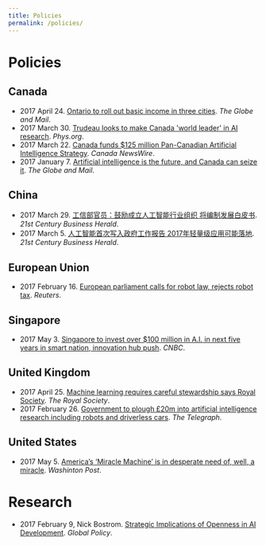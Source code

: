 ```yaml
---
title: Policies
permalink: /policies/
---
```

# Policies

## Canada

* 2017 April 24. [Ontario to roll out basic income in three cities](http://www.theglobeandmail.com/news/national/what-is-basic-income-and-who-qualifies/article34795127/). *The Globe and Mail*.
* 2017 March 30. [Trudeau looks to make Canada 'world leader' in AI research](https://phys.org/news/2017-03-trudeau-canada-world-leader-ai.html). *Phys.org*.
* 2017 March 22. [Canada funds $125 million Pan-Canadian Artificial Intelligence Strategy](http://www.newswire.ca/news-releases/canada-funds-125-million-pan-canadian-artificial-intelligence-strategy-616876434.html). *Canada NewsWire*.
* 2017 January 7. [Artificial intelligence is the future, and Canada can seize it](http://www.theglobeandmail.com/report-on-business/rob-commentary/artificial-intelligence-is-the-future-and-canada-must-seize-it/article33532668/). *The Globe and Mail*.

## China

* 2017 March 29. [工信部官员：鼓励成立人工智能行业组织 将编制发展白皮书](http://m.21jingji.com/article/20170329/herald/6e752f0dd952d7a53492d36cb27551ff.html). *21st Century Business Herald*.
* 2017 March 5. [人工智能首次写入政府工作报告 2017年轻量级应用可能落地](http://m.21jingji.com/article/20170305/herald/496c009a2771888d3f957d9387560b03.html). *21st Century Business Herald*.

## European Union

* 2017 February 16. [European parliament calls for robot law, rejects robot tax](http://www.reuters.com/article/us-europe-robots-lawmaking-idUSKBN15V2KM). *Reuters*.

## Singapore

* 2017 May 3. [Singapore to invest over $100 million in A.I. in next five years in smart nation, innovation hub push](http://www.cnbc.com/2017/05/03/singapores-national-research-foundation-to-invest-150-million-dollars-in-ai.html). *CNBC*.

## United Kingdom
* 2017 April 25. [Machine learning requires careful stewardship says Royal Society](https://royalsociety.org/news/2017/04/machine-learning-requires-careful-stewardship-says-royal-society/). *The Royal Society*.
* 2017 February 26. [Government to plough £20m into artificial intelligence research including robots and driverless cars](http://www.telegraph.co.uk/news/2017/02/26/government-plough-20m-artificial-intelligence-research-including/). *The Telegraph*.

## United States
* 2017 May 5. [America’s ‘Miracle Machine’ is in desperate need of, well, a miracle](https://www.washingtonpost.com/opinions/americas-miracle-machine-is-in-desperate-need-of-well-a-miracle/2017/05/05/daafbe6a-30e7-11e7-9534-00e4656c22aa_story.html). *Washinton Post*.
# Research

* 2017 February 9, Nick Bostrom. [Strategic Implications of Openness in AI Development](http://onlinelibrary.wiley.com/doi/10.1111/1758-5899.12403/full). *Global Policy*.

